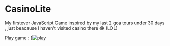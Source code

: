 # CasinoLite

My firstever JavaScript Game inspired by my last 2 goa tours under 30 days , just beacause I haven't visited casino there 😂 (LOL)

Play game : [![play](play-casino-lite.netlify.app)
